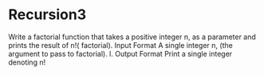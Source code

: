 # Recursion3
Write a factorial function that takes a positive integer n,  as a parameter and prints the result of  n!( factorial).  Input Format  A single integer n,  (the argument to pass to factorial). l. Output Format  Print a single integer denoting n!
